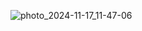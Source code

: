 ![photo_2024-11-17_11-47-06](https://github.com/user-attachments/assets/1c738474-72c3-4818-9fd8-a734a14f6175)

